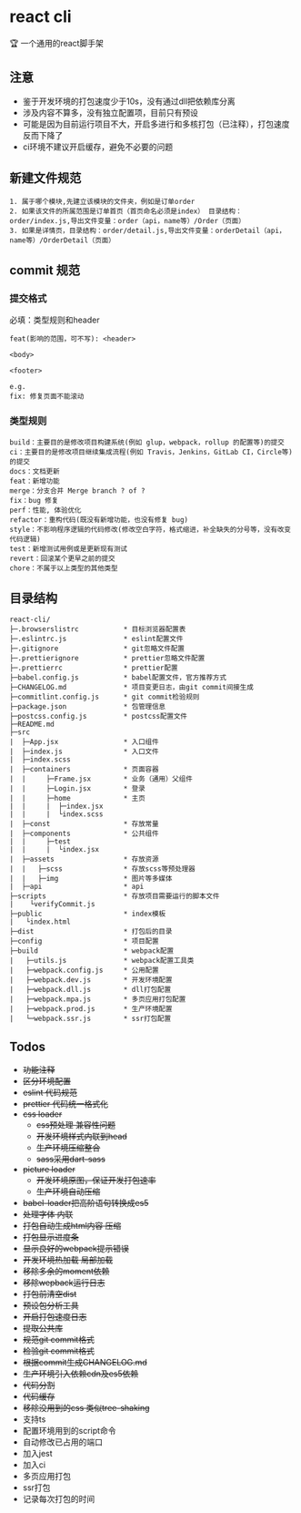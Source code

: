 # react cli
🏆 一个通用的react脚手架

## 注意

- 鉴于开发环境的打包速度少于10s，没有通过dll把依赖库分离
- 涉及内容不算多，没有独立配置项，目前只有预设
- 可能是因为目前运行项目不大，开启多进行和多核打包（已注释），打包速度反而下降了
- ci环境不建议开启缓存，避免不必要的问题

## 新建文件规范
```
1. 属于哪个模块,先建立该模块的文件夹，例如是订单order
2. 如果该文件的所属范围是订单首页（首页命名必须是index） 目录结构： order/index.js,导出文件变量：order（api，name等）/Order（页面）
3. 如果是详情页，目录结构：order/detail.js,导出文件变量：orderDetail（api，name等）/OrderDetail（页面）
```

## commit 规范

### 提交格式
必填：类型规则和header
```
feat(影响的范围，可不写): <header>

<body>

<footer>

e.g.
fix: 修复页面不能滚动
```


### 类型规则
```
build：主要目的是修改项目构建系统(例如 glup，webpack，rollup 的配置等)的提交
ci：主要目的是修改项目继续集成流程(例如 Travis，Jenkins，GitLab CI，Circle等)的提交
docs：文档更新
feat：新增功能
merge：分支合并 Merge branch ? of ?
fix：bug 修复
perf：性能, 体验优化
refactor：重构代码(既没有新增功能，也没有修复 bug)
style：不影响程序逻辑的代码修改(修改空白字符，格式缩进，补全缺失的分号等，没有改变代码逻辑)
test：新增测试用例或是更新现有测试
revert：回滚某个更早之前的提交
chore：不属于以上类型的其他类型
```

## 目录结构

```
react-cli/
├─.browserslistrc           * 目标浏览器配置表
├─.eslintrc.js              * eslint配置文件
├─.gitignore                * git忽略文件配置
├─.prettierignore           * prettier忽略文件配置
├─.prettierrc               * prettier配置
├─babel.config.js           * babel配置文件，官方推荐方式
├─CHANGELOG.md              * 项目变更日志，由git commit间接生成
├─commitlint.config.js      * git commit检验规则
├─package.json              * 包管理信息
├─postcss.config.js         * postcss配置文件
├─README.md              
├─src                       
|  ├─App.jsx                * 入口组件
|  ├─index.js               * 入口文件
|  ├─index.scss
|  ├─containers             * 页面容器
|  |     ├─Frame.jsx        * 业务（通用）父组件
|  |     ├─Login.jsx        * 登录
|  |     ├─home             * 主页
|  |     |  ├─index.jsx
|  |     |  └index.scss
|  ├─const                  * 存放常量
|  ├─components             * 公共组件
|  |     ├─test
|  |     |  └index.jsx
|  ├─assets                 * 存放资源
|  |   ├─scss               * 存放scss等预处理器
|  |   ├─img                * 图片等多媒体
|  ├─api                    * api
├─scripts                   * 存放项目需要运行的脚本文件
|    └verifyCommit.js
├─public                    * index模板
|   └index.html
├─dist                      * 打包后的目录
├─config                    * 项目配置
├─build                     * webpack配置
|   ├─utils.js              * webpack配置工具类
|   ├─webpack.config.js     * 公用配置
|   ├─webpack.dev.js        * 开发环境配置
|   ├─webpack.dll.js        * dll打包配置
|   ├─webpack.mpa.js        * 多页应用打包配置
|   ├─webpack.prod.js       * 生产环境配置
|   └─webpack.ssr.js        * ssr打包配置
```

## Todos
- ~~功能注释~~
- ~~区分环境配置~~
- ~~eslint 代码规范~~
- ~~prettier 代码统一格式化~~
- ~~css loader~~
    - ~~css预处理 兼容性问题~~
    - ~~开发环境样式内联到head~~
    - ~~生产环境压缩整合~~
    - ~~sass采用dart-sass~~
- ~~picture loader~~
    - ~~开发环境原图，保证开发打包速率~~
    - ~~生产环境自动压缩~~
- ~~babel-loader把高阶语句转换成es5~~
- ~~处理字体 内联~~
- ~~打包自动生成html内容 压缩~~
- ~~打包显示进度条~~
- ~~显示良好的webpack提示错误~~
- ~~开发环境热加载 局部加载~~
- ~~移除多余的moment依赖~~
- ~~移除wepback运行日志~~
- ~~打包前清空dist~~
- ~~预设包分析工具~~
- ~~开启打包速度日志~~
- ~~提取公共库~~
- ~~规范git commit格式~~
- ~~检验git commit格式~~
- ~~根据commit生成CHANGELOG.md~~
- ~~生产环境引入依赖cdn及es5依赖~~
- ~~代码分割~~
- ~~代码缓存~~
- ~~移除没用到的css 类似tree-shaking~~
- 支持ts
- 配置环境用到的script命令
- 自动修改已占用的端口
- 加入jest
- 加入ci
- 多页应用打包
- ssr打包
- 记录每次打包的时间
